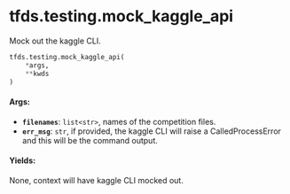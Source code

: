 <div itemscope itemtype="http://developers.google.com/ReferenceObject">
<meta itemprop="name" content="tfds.testing.mock_kaggle_api" />
<meta itemprop="path" content="Stable" />
</div>

# tfds.testing.mock_kaggle_api

Mock out the kaggle CLI.

``` python
tfds.testing.mock_kaggle_api(
    *args,
    **kwds
)
```

<!-- Placeholder for "Used in" -->

#### Args:

*   <b>`filenames`</b>: `list<str>`, names of the competition files.
*   <b>`err_msg`</b>: `str`, if provided, the kaggle CLI will raise a
    CalledProcessError and this will be the command output.

#### Yields:

None, context will have kaggle CLI mocked out.